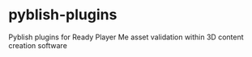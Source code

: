 # pyblish-plugins
Pyblish plugins for Ready Player Me asset validation within 3D content creation software
